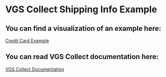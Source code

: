 # VGS Collect Shipping Info Example

## You can find a visualization of an example here:

[Credit Card Example](https://verygoodsecurity.github.io/vgs-collect-examples/#shipping-info-example)

## You can read VGS Collect documentation here:

[VGS Collect Documentation](https://www.verygoodsecurity.com/docs/features/vgs-collect)